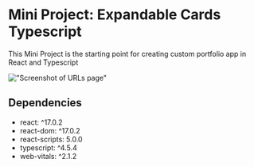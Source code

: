 # Mini Project:  Expandable Cards Typescript

This Mini Project is the starting point for creating custom portfolio app in React and Typescript

!["Screenshot of URLs page"](https://github.com/nsagias/expanding-cards-react/blob/main/docs/01_expandable_card_react.gif)

##  Dependencies
- react:        ^17.0.2
- react-dom:    ^17.0.2
- react-scripts: 5.0.0
- typescript:   ^4.5.4
- web-vitals:   ^2.1.2